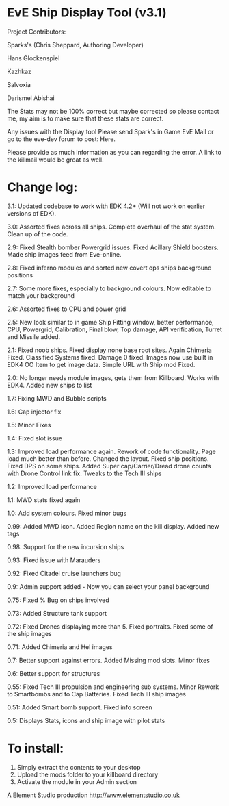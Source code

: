 EvE Ship Display Tool (v3.1)
===
Project Contributors:

Sparks's (Chris Sheppard, Authoring Developer)

Hans Glockenspiel

Kazhkaz

Salvoxia

Darismel Abishai

The Stats may not be 100% correct but maybe corrected so please contact me, my aim is to make sure that these stats are correct.

Any issues with the Display tool Please send Spark's in Game EvE Mail or go to the eve-dev forum to post: Here. 

Please provide as much information as you can regarding the error. A link to the killmail would be great as well.

Change log:
===
3.1: Updated codebase to work with EDK 4.2+ (Will not work on earlier versions of EDK).

3.0: Assorted fixes across all ships. Complete overhaul of the stat system. Clean up of the code.

2.9: Fixed Stealth bomber Powergrid issues. Fixed Acillary Shield boosters. Made ship images feed from Eve-online.

2.8: Fixed inferno modules and sorted new covert ops ships background positions

2.7: Some more fixes, especially to background colours. Now editable to match your background

2.6: Assorted fixes to CPU and power grid

2.5: New look similar to in game Ship Fitting window, better performance, CPU, Powergrid, Calibration, Final blow, Top damage, API verification, Turret and Missile added.

2.1: Fixed noob ships. Fixed display none base root sites. Again Chimeria Fixed. Classified Systems fixed. Damage 0 fixed. Images now use built in EDK4 OO Item to get image data. Simple URL with Ship mod Fixed.

2.0: No longer needs module images, gets them from Killboard. Works with EDK4. Added new ships to list

1.7: Fixing MWD and Bubble scripts

1.6: Cap injector fix

1.5: Minor Fixes

1.4: Fixed slot issue

1.3: Improved load performance again. Rework of code functionality. Page load much better than before. Changed the layout. Fixed ship positions. Fixed DPS on some ships. Added Super cap/Carrier/Dread drone counts with Drone Control link fix. Tweaks to the Tech III ships

1.2: Improved load performance

1.1: MWD stats fixed again

1.0: Add system colours. Fixed minor bugs

0.99: Added MWD icon. Added Region name on the kill display. Added new tags

0.98: Support for the new incursion ships

0.93: Fixed issue with Marauders

0.92: Fixed Citadel cruise launchers bug

0.9: Admin support added - Now you can select your panel background

0.75: Fixed % Bug on ships involved

0.73: Added Structure tank support

0.72: Fixed Drones displaying more than 5. Fixed portraits. Fixed some of the ship images

0.71: Added Chimeria and Hel images

0.7: Better support against errors. Added Missing mod slots. Minor fixes

0.6: Better support for structures

0.55: Fixed Tech III propulsion and engineering sub systems. Minor Rework to Smartbombs and to Cap Batteries. Fixed Tech III ship images

0.51: Added Smart bomb support. Fixed info screen

0.5: Displays Stats, icons and ship image with pilot stats



To install:
===
1. Simply extract the contents to your desktop
2. Upload the mods folder to your killboard directory
3. Activate the module in your Admin section



A Element Studio production
http://www.elementstudio.co.uk
